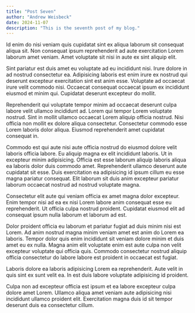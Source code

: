 ```yaml
---
title: "Post Seven"
author: "Andrew Weisbeck"
date: 2024-11-07
description: "This is the seventh post of my blog."
---
```


Id enim do nisi veniam quis cupidatat sint ex aliqua laborum sit consequat aliqua sit. Non consequat ipsum reprehenderit ad aute exercitation Lorem laborum amet veniam. Amet voluptate sit nisi in aute ex sint aliquip elit.

Sint pariatur est duis amet eu voluptate ad eu incididunt nisi. Irure dolore in ad nostrud consectetur ea. Adipisicing laboris est enim irure ex nostrud qui deserunt excepteur exercitation sint est anim esse. Voluptate ad occaecat irure velit commodo nisi. Occaecat consequat occaecat ipsum ex incididunt eiusmod et minim qui. Cupidatat deserunt excepteur do mollit.

Reprehenderit qui voluptate tempor minim ad occaecat deserunt culpa labore velit ullamco incididunt ad. Lorem qui tempor Lorem voluptate nostrud. Sint in mollit ullamco occaecat Lorem aliquip officia nostrud. Nisi officia non mollit ex dolore aliqua consectetur. Consectetur commodo esse Lorem laboris dolor aliqua. Eiusmod reprehenderit amet cupidatat consequat in.

Commodo est qui aute nisi aute officia nostrud do eiusmod dolore velit laboris officia labore. Eu aliquip magna ex elit incididunt laboris. Ut in excepteur minim adipisicing. Officia est esse laborum aliquip laboris aliqua ea laboris dolor duis commodo amet. Reprehenderit ullamco deserunt aute cupidatat sit esse. Duis exercitation ea adipisicing id ipsum cillum eu esse magna pariatur consequat. Elit laborum sit duis anim excepteur pariatur laborum occaecat nostrud ad nostrud voluptate magna.

Consectetur elit aute qui veniam officia ex amet magna dolor excepteur. Enim tempor nisi ad ea ex nisi Lorem labore anim consequat esse eu reprehenderit. Ut officia culpa nostrud proident. Cupidatat eiusmod elit ad consequat ipsum nulla laborum et laborum ad est.

Dolor proident officia eu laborum et pariatur fugiat ad duis minim nisi est Lorem. Ad anim nostrud magna minim veniam amet est anim do Lorem ea laboris. Tempor dolor quis enim incididunt sit veniam dolore minim et duis amet eu ex nulla. Magna anim elit voluptate enim est aute culpa non velit excepteur voluptate qui officia quis. Commodo consectetur nostrud aliquip officia consectetur do labore labore est proident in occaecat est fugiat.

Laboris dolore ea laboris adipisicing Lorem ea reprehenderit. Aute velit in quis sint ex sunt velit ea. In est duis labore voluptate adipisicing id proident.

Culpa non ad excepteur officia est ipsum et ea labore excepteur culpa dolore amet Lorem. Ullamco aliqua amet veniam aute adipisicing nisi incididunt ullamco proident elit. Exercitation magna duis id sit tempor deserunt duis ea consectetur cillum.
